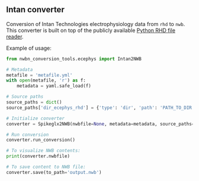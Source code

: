## Intan converter

Conversion of Intan Technologies electrophysiology data from `rhd` to `nwb`.
This converter is built on top of the publicly available [Python RHD file reader](http://intantech.com/downloads.html?tabSelect=Software).

Example of usage:
```python
from nwbn_conversion_tools.ecephys import Intan2NWB

# Metadata
metafile = 'metafile.yml'
with open(metafile, 'r') as f:
    metadata = yaml.safe_load(f)

# Source paths
source_paths = dict()
source_paths['dir_ecephys_rhd'] = {'type': 'dir', 'path': 'PATH_TO_DIR'}

# Initialize converter
converter = Spikeglx2NWB(nwbfile=None, metadata=metadata, source_paths=source_paths)

# Run conversion
converter.run_conversion()

# To visualize NWB contents:
print(converter.nwbfile)

# To save content to NWB file:
converter.save(to_path='output.nwb')
```
